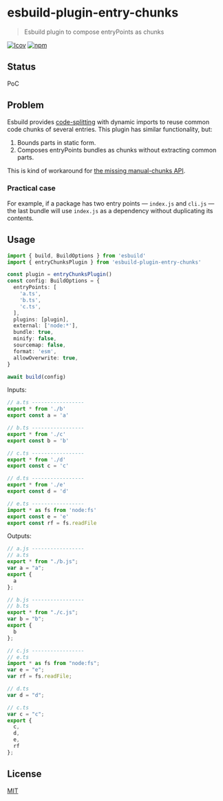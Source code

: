 # esbuild-plugin-entry-chunks
> Esbuild plugin to compose entryPoints as chunks

[![lcov](https://img.shields.io/badge/dynamic/json?url=https%3A%2F%2Fgithub.com%2Fantongolub%2Fmisc%2Freleases%2Fdownload%2Flcov%2Flcov-sum.json&query=%24.scopes.packages_esbuild_plugin_entry_chunks.max&label=lcov&color=brightgreen)](https://github.com/antongolub/misc/releases/download/lcov/lcov.info)
[![npm](https://img.shields.io/npm/v/esbuild-plugin-entry-chunks.svg?&color=white)](https://www.npmjs.com/package/esbuild-plugin-entry-chunks)

## Status
PoC

## Problem
Esbuild provides [code-splitting](https://esbuild.github.io/api/#splitting) with dynamic imports to reuse common code chunks of several entries. This plugin has similar functionality, but:
1. Bounds parts in static form.
2. Composes entryPoints bundles as chunks without extracting common parts.

This is kind of workaround for [the missing manual-chunks API](https://github.com/evanw/esbuild/issues/207).

### Practical case
For example, if a package has two entry points — `index.js` and `cli.js` — the last bundle will use `index.js` as a dependency without duplicating its contents.

## Usage
```ts
import { build, BuildOptions } from 'esbuild'
import { entryChunksPlugin } from 'esbuild-plugin-entry-chunks'

const plugin = entryChunksPlugin()
const config: BuildOptions = {
  entryPoints: [
    'a.ts',
    'b.ts',
    'c.ts',
  ],
  plugins: [plugin],
  external: ['node:*'],
  bundle: true,
  minify: false,
  sourcemap: false,
  format: 'esm',
  allowOverwrite: true,
}

await build(config)
```

Inputs:
```ts
// a.ts -----------------
export * from './b'
export const a = 'a'

// b.ts -----------------
export * from './c'
export const b = 'b'

// c.ts -----------------
export * from './d'
export const c = 'c'

// d.ts -----------------
export * from './e'
export const d = 'd'

// e.ts -----------------
import * as fs from 'node:fs'
export const e = 'e'
export const rf = fs.readFile
```

Outputs:
```ts
// a.js -----------------
// a.ts
export * from "./b.js";
var a = "a";
export {
  a
};

// b.js -----------------
// b.ts
export * from "./c.js";
var b = "b";
export {
  b
};

// c.js -----------------
// e.ts
import * as fs from "node:fs";
var e = "e";
var rf = fs.readFile;

// d.ts
var d = "d";

// c.ts
var c = "c";
export {
  c,
  d,
  e,
  rf
};
```

## License
[MIT](./LICENSE)
